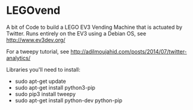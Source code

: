 # LEGOvend
A bit of Code to build a LEGO EV3 Vending Machine that is actuated by Twitter. 
Runs entirely on the EV3 using a Debian OS, see http://www.ev3dev.org/

For a tweepy tutorial, see http://adilmoujahid.com/posts/2014/07/twitter-analytics/

Libraries you'll need to install:
* sudo apt-get update
* sudo apt-get install python3-pip
* sudo pip3 install tweepy
* sudo apt-get install python-dev python-pip
